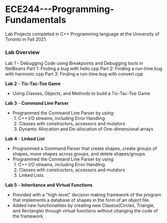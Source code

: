 # ECE244---Programming-Fundamentals
Lab Projects completed in C++ Programming language at the University of Toronto in Fall 2021.

### Lab Overview
Lab 1 - Debugging Code using Breakpoints and Debugging tools in NetBeans
Part 1: Finding a bug with hello.cpp
Part 2: Finding a run-time bug with harmonic.cpp
Part 3: Finding a run-time bug with convert.cpp

**Lab 2** - **Tic-Tac-Toe Game**
- Using Classes, Objects, and Methods to build a Tic-Tac-Toe Game

**Lab 3** - **Command Line Parser**
- Programmed the Command Line Parser by using:\
&nbsp;1. C++ I/O streams, including Error Handling\
&nbsp;2. Classes with constructors, accessors and mutators\
&nbsp;3. Dynamic Allocation and De-allocation of One-dimensional arrays

**Lab 4** - **Linked List**
- Programmed a Command Parser that create shapes, create groups of shapes, move shapes across groups, and delete shapes/groups.
- Programmed the Command Line Parser by using:\
&nbsp;1. C++ I/O streams, including Error Handling\
&nbsp;2. Classes with constructors, accessors and mutators\
&nbsp;3. Linked Lists

**Lab 5** - **Inheritance and Virtual Functions**
- Provided with a "high-level" decision making framework of the program that implements a database of shapes in the form of an object file.
- Added new functionalities by creating new Clasess(Circles, Triangle, and Rectangle) through virtual functions without changing the code of the framework.

